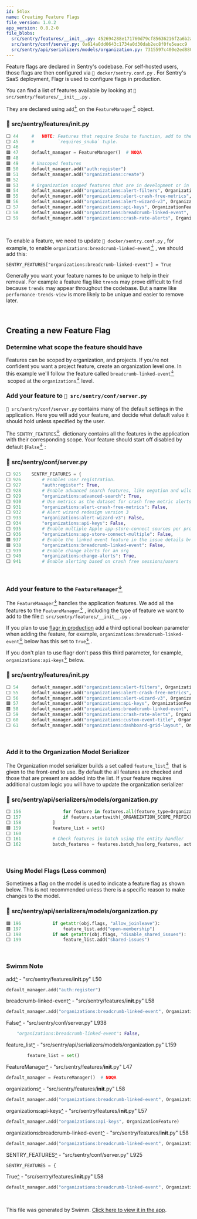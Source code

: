 ```yaml
---
id: 54lox
name: Creating Feature Flags
file_version: 1.0.2
app_version: 0.8.2-0
file_blobs:
  src/sentry/features/__init__.py: 452694288e171760d79cf85636216f2a6b2a95df
  src/sentry/conf/server.py: 0a614a0dd0643c1734a0d30dab2ec8f0fe5eacc9
  src/sentry/api/serializers/models/organization.py: 7315597c400e2ed8800b18c8e35fba67c466b47f
---
```


Feature flags are declared in Sentry's codebase. For self-hosted users, those flags are then configured via `📄 docker/sentry.conf.py` . For Sentry's SaaS deployment, Flagr is used to configure flags in production.

You can find a list of features available by looking at `📄 src/sentry/features/__init__.py` .

They are declared using `add`[<sup id="hylf3">↓</sup>](#f-hylf3) on the `FeatureManager`[<sup id="KmnaP">↓</sup>](#f-KmnaP) object.
<!-- NOTE-swimm-snippet: the lines below link your snippet to Swimm -->
### 📄 src/sentry/features/__init__.py
```python
⬜ 44     #   NOTE: Features that require Snuba to function, add to the
⬜ 45     #         `requires_snuba` tuple.
⬜ 46     
🟩 47     default_manager = FeatureManager()  # NOQA
🟩 48     
🟩 49     # Unscoped features
🟩 50     default_manager.add("auth:register")
🟩 51     default_manager.add("organizations:create")
🟩 52     
🟩 53     # Organization scoped features that are in development or in customer trials.
🟩 54     default_manager.add("organizations:alert-filters", OrganizationFeature)
🟩 55     default_manager.add("organizations:alert-crash-free-metrics", OrganizationFeature, True)
🟩 56     default_manager.add("organizations:alert-wizard-v3", OrganizationFeature, True)
⬜ 57     default_manager.add("organizations:api-keys", OrganizationFeature)
⬜ 58     default_manager.add("organizations:breadcrumb-linked-event", OrganizationFeature, True)
⬜ 59     default_manager.add("organizations:crash-rate-alerts", OrganizationFeature, True)
```

<br/>

To enable a feature, we need to update `📄 docker/sentry.conf.py` , for example, to enable `organizations:breadcrumb-linked-event`[<sup id="Zc1Nnq">↓</sup>](#f-Zc1Nnq) , we should add this:

```
SENTRY_FEATURES["organizations:breadcrumb-linked-event"] = True
```

Generally you want your feature names to be unique to help in their removal. For example a feature flag like `trends` may prove difficult to find because `trends` may appear throughout the codebase. But a name like `performance-trends-view` is more likely to be unique and easier to remove later.

<br/>

## Creating a new Feature Flag

### Determine what scope the feature should have

Features can be scoped by organization, and projects. If you're not confident you want a project feature, create an organization level one. In this example we'll follow the feature called `breadcrumb-linked-event`[<sup id="1JBuEK">↓</sup>](#f-1JBuEK)  scoped at the `organizations`[<sup id="Z2n9fPJ">↓</sup>](#f-Z2n9fPJ) level.

### Add your feature to `📄 src/sentry/conf/server.py`

`📄 src/sentry/conf/server.py` contains many of the default settings in the application. Here you will add your feature, and decide what default value it should hold unless specified by the user.

The `SENTRY_FEATURES`[<sup id="Z3CxwT">↓</sup>](#f-Z3CxwT)  dictionary contains all the features in the application with their corresponding scope. Your feature should start off disabled by default (`False`[<sup id="Z24Iltd">↓</sup>](#f-Z24Iltd) :
<!-- NOTE-swimm-snippet: the lines below link your snippet to Swimm -->
### 📄 src/sentry/conf/server.py
```python
⬜ 925    SENTRY_FEATURES = {
⬜ 926        # Enables user registration.
⬜ 927        "auth:register": True,
⬜ 928        # Enable advanced search features, like negation and wildcard matching.
⬜ 929        "organizations:advanced-search": True,
⬜ 930        # Use metrics as the dataset for crash free metric alerts
⬜ 931        "organizations:alert-crash-free-metrics": False,
⬜ 932        # Alert wizard redesign version 3
⬜ 933        "organizations:alert-wizard-v3": False,
⬜ 934        "organizations:api-keys": False,
⬜ 935        # Enable multiple Apple app-store-connect sources per project.
⬜ 936        "organizations:app-store-connect-multiple": False,
🟩 937        # Enable the linked event feature in the issue details breadcrumb.
🟩 938        "organizations:breadcrumb-linked-event": False,
⬜ 939        # Enable change alerts for an org
⬜ 940        "organizations:change-alerts": True,
⬜ 941        # Enable alerting based on crash free sessions/users
```

<br/>

### Add your feature to the `FeatureManager`[<sup id="KmnaP">↓</sup>](#f-KmnaP)

The `FeatureManager`[<sup id="KmnaP">↓</sup>](#f-KmnaP) handles the application features. We add all the features to the `FeatureManager`[<sup id="KmnaP">↓</sup>](#f-KmnaP) , including the type of feature we want to add to the file `📄 src/sentry/features/__init__.py` .

If you plan to use [flagr in production](#enabling-your-feature-in-production) add a third optional boolean parameter when adding the feature, for example, `organizations:breadcrumb-linked-event`[<sup id="Zc1Nnq">↓</sup>](#f-Zc1Nnq) below has this set to `True`[<sup id="Z2hB0ax">↓</sup>](#f-Z2hB0ax) .

If you don't plan to use flagr don't pass this third parameter, for example, `organizations:api-keys`[<sup id="w6LTT">↓</sup>](#f-w6LTT) below.
<!-- NOTE-swimm-snippet: the lines below link your snippet to Swimm -->
### 📄 src/sentry/features/__init__.py
```python
⬜ 54     default_manager.add("organizations:alert-filters", OrganizationFeature)
⬜ 55     default_manager.add("organizations:alert-crash-free-metrics", OrganizationFeature, True)
⬜ 56     default_manager.add("organizations:alert-wizard-v3", OrganizationFeature, True)
🟩 57     default_manager.add("organizations:api-keys", OrganizationFeature)
🟩 58     default_manager.add("organizations:breadcrumb-linked-event", OrganizationFeature, True)
⬜ 59     default_manager.add("organizations:crash-rate-alerts", OrganizationFeature, True)
⬜ 60     default_manager.add("organizations:custom-event-title", OrganizationFeature)
⬜ 61     default_manager.add("organizations:dashboard-grid-layout", OrganizationFeature, True)
```

<br/>

### Add it to the Organization Model Serializer

The Organization model serializer builds a set called `feature_list`[<sup id="1HbxpY">↓</sup>](#f-1HbxpY)  that is given to the front-end to use. By default the all features are checked and those that are present are added into the list. If your feature requires additional custom logic you will have to update the organization serializer
<!-- NOTE-swimm-snippet: the lines below link your snippet to Swimm -->
### 📄 src/sentry/api/serializers/models/organization.py
<!-- collapsed -->

```python
⬜ 156                for feature in features.all(feature_type=OrganizationFeature).keys()
⬜ 157                if feature.startswith(_ORGANIZATION_SCOPE_PREFIX)
⬜ 158            ]
🟩 159            feature_list = set()
⬜ 160    
⬜ 161            # Check features in batch using the entity handler
⬜ 162            batch_features = features.batch_has(org_features, actor=user, organization=obj)
```

<br/>

### Using Model Flags (Less common)

Sometimes a flag on the model is used to indicate a feature flag as shown below. This is not recommended unless there is a specific reason to make changes to the model.
<!-- NOTE-swimm-snippet: the lines below link your snippet to Swimm -->
### 📄 src/sentry/api/serializers/models/organization.py
```python
🟩 196            if getattr(obj.flags, "allow_joinleave"):
🟩 197                feature_list.add("open-membership")
⬜ 198            if not getattr(obj.flags, "disable_shared_issues"):
⬜ 199                feature_list.add("shared-issues")
```

<br/>

<!-- THIS IS AN AUTOGENERATED SECTION. DO NOT EDIT THIS SECTION DIRECTLY -->
### Swimm Note

<span id="f-hylf3">add</span>[^](#hylf3) - "src/sentry/features/__init__.py" L50
```python
default_manager.add("auth:register")
```

<span id="f-1JBuEK">breadcrumb-linked-event</span>[^](#1JBuEK) - "src/sentry/features/__init__.py" L58
```python
default_manager.add("organizations:breadcrumb-linked-event", OrganizationFeature, True)
```

<span id="f-Z24Iltd">False</span>[^](#Z24Iltd) - "src/sentry/conf/server.py" L938
```python
    "organizations:breadcrumb-linked-event": False,
```

<span id="f-1HbxpY">feature_list</span>[^](#1HbxpY) - "src/sentry/api/serializers/models/organization.py" L159
```python
        feature_list = set()
```

<span id="f-KmnaP">FeatureManager</span>[^](#KmnaP) - "src/sentry/features/__init__.py" L47
```python
default_manager = FeatureManager()  # NOQA
```

<span id="f-Z2n9fPJ">organizations</span>[^](#Z2n9fPJ) - "src/sentry/features/__init__.py" L58
```python
default_manager.add("organizations:breadcrumb-linked-event", OrganizationFeature, True)
```

<span id="f-w6LTT">organizations:api-keys</span>[^](#w6LTT) - "src/sentry/features/__init__.py" L57
```python
default_manager.add("organizations:api-keys", OrganizationFeature)
```

<span id="f-Zc1Nnq">organizations:breadcrumb-linked-event</span>[^](#Zc1Nnq) - "src/sentry/features/__init__.py" L58
```python
default_manager.add("organizations:breadcrumb-linked-event", OrganizationFeature, True)
```

<span id="f-Z3CxwT">SENTRY_FEATURES</span>[^](#Z3CxwT) - "src/sentry/conf/server.py" L925
```python
SENTRY_FEATURES = {
```

<span id="f-Z2hB0ax">True</span>[^](#Z2hB0ax) - "src/sentry/features/__init__.py" L58
```python
default_manager.add("organizations:breadcrumb-linked-event", OrganizationFeature, True)
```

<br/>

This file was generated by Swimm. [Click here to view it in the app](https://app.swimm.io/repos/Z2l0aHViJTNBJTNBc2VudHJ5JTNBJTNBc3dpbW1pbw==/docs/54lox).